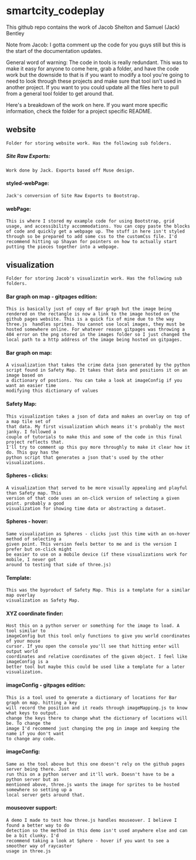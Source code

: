 # smartcity_codeplay

This github repo contains the work of Jacob Shelton and Samuel (Jack) Bentley

Note from Jacob: I gotta comment up the code for you guys still but this is the start of the documentation updates.

General word of warning: The code in tools is really redundant. This was to make it easy for 
anyone to come here, grab a folder, and have the code work but the downside to that is if you 
want to modify a tool you're going to need to look through these projects and make sure that tool
isn't used in another project. If you want to you could update all the files here to pull from a 
general tool folder to get around that. 

Here's a breakdown of the work on here. If you want more specific information, check the folder for a project specific README. 

## website
	Folder for storing website work. Has the following sub folders.

##### Site Raw Exports:
	Work done by Jack. Exports based off Muse design.

#### styled-webPage:
	Jack's conversion of Site Raw Exports to Bootstrap. 

#### webPage: 
	This is where I stored my example code for using Bootstrap, grid usage, and accessibility accommodations. You can copy paste the blocks of code and quickly get a webpage up. The stuff in here isn't styled through so be prepared to add some css to the customCss file. I'd recommend hitting up Shayan for pointers on how to actually start putting the pieces together into a webpage. 

## visualization
	Folder for storing Jacob's visualizatin work. Has the following sub folders.

#### Bar graph on map - gitpages edition: 
	This is basically just of copy of Bar graph but the image being rendered on the rectangle is now a link to the image hosted on the github pages website. This is a quick fix of mine due to the way three.js  handles sprites. You cannot use local images, they must be hosted somewhere online. For whatever reason gitpages was throwing a 404 error on the png stored in the images folder so I just changed the local path to a http address of the image being hosted on gitpages.

#### Bar graph on map: 
	A visualization that takes the crime data json generated by the python 
	script found in Safety Map. It takes that data and positions it on an image based on 
	a dictionary of postions. You can take a look at imageConfig if you want an easier time 
	modifying this dictionary of values  

#### Safety Map:
	This visualization takes a json of data and makes an overlay on top of a map tile set of
	that data. My first visualization which means it's probably the most janky. I followed a 
	couple of tutorials to make this and some of the code in this final project reflects that.
	I'll try to comment up this guy more throughly to make it clear how it do. This guy has the
	python script that generates a json that's used by the other visualizations.

#### Spheres - clicks:
	A visualization that served to be more visually appealing and playful than Safety map. This 
	version of that code uses an on-click version of selecting a given point. probably a good 
	visualization for showing time data or abstracting a dataset. 

#### Spheres - hover:
	Same visualization as Spheres - clicks just this time with an on-hover method of selecting a
	given point. This version feels better to me and is the version I prefer but on-click might 
	be easier to use on a mobile device (if these visualizations work for mobile, I never got 
	around to testing that side of three.js) 

#### Template:
	This was the byproduct of Safety Map. This is a template for a similar map overlay 
	visualization as Safety Map. 

#### XYZ coordinate finder:
	Host this on a python server or something for the image to load. A tool similar to 
	imageConfig but this tool only functions to give you world coordinates of your mouse 
	cursor. If you open the console you'll see that hitting enter will output world 
	coordinates and relative coordinates of the given object. I feel like imageConfig is a 
	better tool but maybe this could be used like a template for a later visualization.

#### imageConfig - gitpages edition:
	This is a tool used to generate a dictionary of locations for Bar graph on map. hitting a key
	will record the position and it reads through imageMapping.js to know what keys to output. 
	change the keys there to change what the dictionary of locations will be. To change the 
	image I'd recommend just changing the png in image and keeping the name if you don't want 
	to change any code.   

#### imageConfig:
	Same as the tool above but this one doesn't rely on the github pages server being there. Just
	run this on a python server and it'll work. Doesn't have to be a python server but as 
	mentioned above, three.js wants the image for sprites to be hosted somewhere so setting up a 
	local server gets around that.

#### mouseover support:
	A demo I made to test how three.js handles mouseover. I believe I found a better way to do 
	detection so the method in this demo isn't used anywhere else and can be a bit clunky. I'd 
	recommend taking a look at Sphere - hover if you want to see a smoother way of raycaster
	usage in three.js